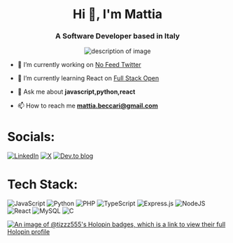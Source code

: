 <h1 align="center">Hi 👋, I'm Mattia</h1>
<h3 align="center">A Software Developer based in Italy</h3>

<div align="center">
  <img src="vhs_landscape.gif" alt="description of image">
</div>

- 🔭 I’m currently working on [No Feed Twitter](https://github.com/Tizzz-555/no-feed-twitter)

- 🌱 I’m currently learning React on [Full Stack Open](https://github.com/Tizzz-555/full-stack-open)

- 💬 Ask me about **javascript,python,react**

- 📫 How to reach me **mattia.beccari@gmail.com**


# Socials:
[![LinkedIn](https://img.shields.io/badge/linkedin-%230077B5.svg?style=for-the-badge&logo=linkedin&logoColor=white)](https://www.linkedin.com/in/mattia-beccari-2a09281a5/) [![X](https://img.shields.io/badge/X-%23000000.svg?style=for-the-badge&logo=X&logoColor=white)](https://twitter.com/beccari_mattia) [![Dev.to blog](https://img.shields.io/badge/dev.to-0A0A0A?style=for-the-badge&logo=dev.to&logoColor=white)](https://dev.to/tizzz555)

# Tech Stack:
![JavaScript](https://img.shields.io/badge/javascript-%23323330.svg?style=for-the-badge&logo=javascript&logoColor=%23F7DF1E) ![Python](https://img.shields.io/badge/python-3670A0?style=for-the-badge&logo=python&logoColor=ffdd54) ![PHP](https://img.shields.io/badge/php-%23777BB4.svg?style=for-the-badge&logo=php&logoColor=white) ![TypeScript](https://img.shields.io/badge/typescript-%23007ACC.svg?style=for-the-badge&logo=typescript&logoColor=white) ![Express.js](https://img.shields.io/badge/express.js-%23404d59.svg?style=for-the-badge&logo=express&logoColor=%2361DAFB) ![NodeJS](https://img.shields.io/badge/node.js-6DA55F?style=for-the-badge&logo=node.js&logoColor=white) ![React](https://img.shields.io/badge/react-%2320232a.svg?style=for-the-badge&logo=react&logoColor=%2361DAFB) ![MySQL](https://img.shields.io/badge/mysql-%2300000f.svg?style=for-the-badge&logo=mysql&logoColor=white) ![C](https://img.shields.io/badge/c-%2300599C.svg?style=for-the-badge&logo=c&logoColor=white) 


[![An image of @tizzz555's Holopin badges, which is a link to view their full Holopin profile](https://holopin.me/tizzz555)](https://holopin.io/@tizzz555)

